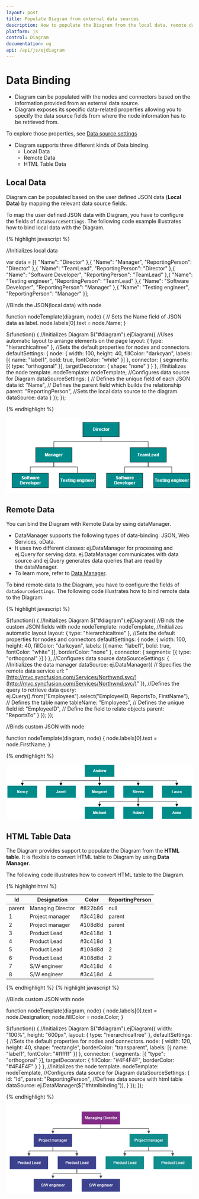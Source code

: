```yaml
---
layout: post
title: Populate Diagram from external data sources
description: How to populate the Diagram from the local data, remote data, or html tables?
platform: js
control: Diagram
documentation: ug
api: /api/js/ejdiagram
---
```


# Data Binding

* Diagram can be populated with the nodes and connectors based on the information provided from an external data source.
* Diagram exposes its specific data-related properties allowing you to specify the data source fields from where the node information has to be retrieved from.

To explore those properties, see [Data source settings](/api/js/ejDiagram#members:datasourcesettings "Data source settings")

* Diagram supports three different kinds of Data binding.
	* Local Data
	* Remote Data
	* HTML Table Data

## Local Data

Diagram can be populated based on the user defined JSON data (**Local Data**) by mapping the relevant data source fields.

To map the user defined JSON data with Diagram, you have to configure the fields of `dataSourceSettings`. The following code example illustrates how to bind local data with the Diagram.

{% highlight javascript %}

//Initializes local data

var data = [{
	"Name": "Director"
},{
	"Name": "Manager",
	"ReportingPerson": "Director"
},{
	"Name": "TeamLead",
	"ReportingPerson": "Director"
},{
	"Name": "Software Developer",
	"ReportingPerson": "TeamLead"
},{
	"Name": "Testing engineer",
	"ReportingPerson": "TeamLead"
},{
	"Name": "Software Developer",
	"ReportingPerson": "Manager"
},{
	"Name": "Testing engineer",
	"ReportingPerson": "Manager"
}];

//Binds the JSON(local data) with node

function nodeTemplate(diagram, node) {
	// Sets the Name field of JSON data as label.
	node.labels[0].text = node.Name;
}

$(function() {
	//Initializes Diagram
	$("#diagram").ejDiagram({
		//Uses automatic layout to arrange elements on the page
		layout: {
			type: "hierarchicaltree"
		},
		//Sets the default properties for nodes and connectors.
		defaultSettings: {
			node: {
				width: 100,
				height: 40,
				fillColor: "darkcyan",
				labels: [{
					name: "label1",
					bold: true,
					fontColor: "white"
				}]
			},
			connector: {
				segments: [{
					type: "orthogonal"
				}],
				targetDecorator: {
					shape: "none"
				}
			}
		},
		//Initializes the node template.
		nodeTemplate: nodeTemplate,
		//Configures data source for Diagram
		dataSourceSettings: {
			// Defines the unique field of each JSON data
			id: "Name",
			// Defines the parent field which builds the relationship
			parent: "ReportingPerson",
			//Sets the local data source to the diagram.
			dataSource: data
		}
	});
});

{% endhighlight %}

![](/js/Diagram/Data-Binding_images/Data-Binding_img1.png)

## Remote Data

You can bind the Diagram with Remote Data by using dataManager.

* DataManager supports the following types of data-binding: JSON, Web Services, oData.
* It uses two different classes: ej.DataManager for processing and ej.Query for serving data. ej.DataManager communicates with data source and ej.Query generates data queries that are read by the dataManager.
* To learn more, refer to [Data Manager](/js/DataManager/Getting-Started "Data Manager").

To bind remote data to the Diagram, you have to configure the fields of `dataSourceSettings`. The following code illustrates how to bind remote data to the Diagram.

{% highlight javascript %}

$(function() {
	//Initializes Diagram
	$("#diagram").ejDiagram({
		//Binds the custom JSON fields with node
		nodeTemplate: nodeTemplate,
		//Initializes automatic layout
		layout: {
			type: "hierarchicaltree"
		},
		//Sets the default properties for nodes and connectors
		defaultSettings: {
			node: {
				width: 100,
				height: 40,
				fillColor: "darkcyan",
				labels: [{
					name: "label1",
					bold: true,
					fontColor: "white"
				}],
				borderColor: "none"
			},
			connector: {
				segments: [{
					type: "orthogonal"
				}]
			}
		},
		//Configures data source
		dataSourceSettings: {
			//Initializes the data manager
			dataSource: ej.DataManager({
				// Specifies the remote data service
				url: "[http://mvc.syncfusion.com/Services/Northwnd.svc/](http://mvc.syncfusion.com/Services/Northwnd.svc/)"
			}),
			//Defines the query to retrieve data
			query: ej.Query().from("Employees").select("EmployeeID, ReportsTo, FirstName"),
			// Defines the table name
			tableName: "Employees",
			// Defines the unique field
			id: "EmployeeID",
			// Define the field to relate objects
			parent: "ReportsTo"
		}
	});
});

//Binds custom JSON with node

function nodeTemplate(diagram, node) {
	node.labels[0].text = node.FirstName;
}

{% endhighlight %}

![](/js/Diagram/Data-Binding_images/Data-Binding_img2.png)

## HTML Table Data

The Diagram provides support to populate the Diagram from the **HTML table**. It is flexible to convert HTML table to Diagram by using **Data Manager**.

The following code illustrates how to convert HTML table to the Diagram.

{% highlight html %}
<!-- HTML Table -->
<table id="htmlbinding">
	<thead>
		<tr>
			<th>Id</th>
			<th>Designation</th>
			<th>Color</th>
			<th>ReportingPerson</th>
		</tr>
	</thead>
	<tbody>
		<tr>
			<td>parent</td>
			<td>Managing Director</td>
			<td>#822b86</td>
			<td>null</td>
		</tr>
		<tr>
			<td>1</td>
			<td>Project manager</td>
			<td>#3c418d</td>
			<td>parent</td>
		</tr>
		<tr>
			<td>2</td>
			<td>Project manager</td>
			<td>#108d8d</td>
			<td>parent</td>
		</tr>
		<tr>
			<td>3</td>
			<td>Product Lead</td>
			<td>#3c418d</td>
			<td>1</td>
		</tr>
		<tr>
			<td>4</td>
			<td>Product Lead</td>
			<td>#3c418d</td>
			<td>1</td>
		</tr>
		<tr>
			<td>5</td>
			<td>Product Lead</td>
			<td>#108d8d</td>
			<td>2</td>
		</tr>
		<tr>
			<td>6</td>
			<td>Product Lead</td>
			<td>#108d8d</td>
			<td>2</td>
		</tr>
		<tr>
			<td>7</td>
			<td>S/W engineer</td>
			<td>#3c418d</td>
			<td>4</td>
		</tr>
		<tr>
			<td>8</td>
			<td>S/W engineer</td>
			<td>#3c418d</td>
			<td>4</td>
		</tr>
	</tbody>
</table>
{% endhighlight %}
{% highlight javascript %}

//Binds custom JSON with node

function nodeTemplate(diagram, node) {
	node.labels[0].text = node.Designation;
	node.fillColor = node.Color;
}

$(function() {
	//Initializes Diagram
	$("#diagram").ejDiagram({
		width: "100%",
		height: "600px",
		layout: {
			type: "hierarchicaltree"
		},
		defaultSettings: {
			//Sets the default properties for nodes and connectors.
			node: {
				width: 120,
				height: 40,
				shape: "rectangle",
				borderColor: "transparent",
				labels: [{
					name: "label1",
					fontColor: "#ffffff"
				}]
			},
			connector: {
				segments: [{
					"type": "orthogonal"
				}],
				targetDecorator: {
					fillColor: "#4F4F4F",
					borderColor: "#4F4F4F"
				}
			}
		},
		//Initializes the node template.
		nodeTemplate: nodeTemplate,
		//Configures data source for Diagram
		dataSourceSettings: {
			id: "Id",
			parent: "ReportingPerson",
			//Defines data source with html table
			dataSource: ej.DataManager($("#htmlbinding")),
		}
	});
});

{% endhighlight %}

![](/js/Diagram/Data-Binding_images/Data-Binding_img4.png)






